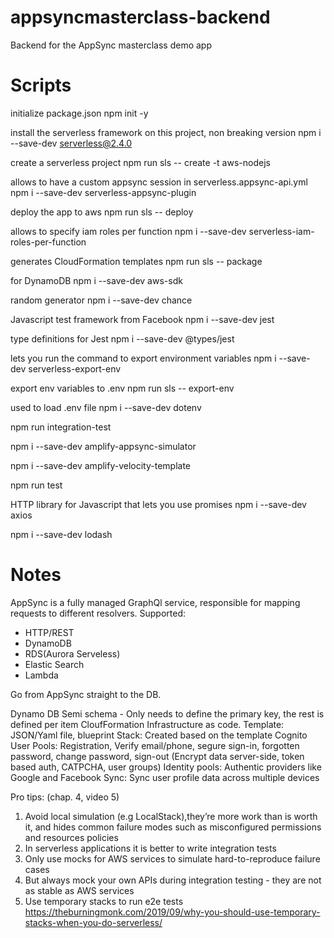 # appsyncmasterclass-backend
Backend for the AppSync masterclass demo app

# Scripts
initialize package.json
npm init -y

install the serverless framework on this project, non breaking version
npm i --save-dev serverless@2.4.0

create a serverless project
npm run sls -- create -t aws-nodejs

allows to have a custom appsync session in serverless.appsync-api.yml
npm i --save-dev serverless-appsync-plugin

deploy the app to aws
npm run sls -- deploy

allows to specify iam roles per function
npm i --save-dev serverless-iam-roles-per-function

generates CloudFormation templates
npm run sls -- package

for DynamoDB
npm i --save-dev aws-sdk

random generator
npm i --save-dev chance

Javascript test framework from Facebook
npm i --save-dev jest

type definitions for Jest
npm i --save-dev @types/jest

lets you run the command to export environment variables
npm i --save-dev serverless-export-env

export env variables to .env
npm run sls -- export-env

used to load .env file
npm i --save-dev dotenv

npm run integration-test

npm i --save-dev amplify-appsync-simulator

npm i --save-dev amplify-velocity-template

npm run test

HTTP library for Javascript that lets you use promises
npm i --save-dev axios

npm i --save-dev lodash

# Notes 
AppSync is a fully managed GraphQl service, responsible for mapping requests to different resolvers.
Supported:
- HTTP/REST
- DynamoDB
- RDS(Aurora Serveless)
- Elastic Search
- Lambda

Go from AppSync straight to the DB.

Dynamo DB Semi schema - Only needs to define the primary key, the rest is defined per item
CloufFormation Infrastructure as code. 
Template: JSON/Yaml file, blueprint
Stack: Created based on the template
Cognito 
User Pools: Registration, Verify email/phone, segure sign-in, forgotten password, change password, sign-out (Encrypt data server-side, token based auth, CATPCHA, user groups) 
Identity pools: Authentic providers like Google and Facebook
Sync: Sync user profile data across multiple devices

Pro tips:  (chap. 4, video 5)
1. Avoid local simulation (e.g LocalStack),they’re more work than is worth it, and hides common failure modes such as misconfigured permissions and resources policies
2. In serverless applications it is better to write integration tests
3. Only use mocks for AWS services to simulate hard-to-reproduce failure cases
4. But always mock your own APIs during integration testing - they are not as stable as AWS services
5. Use temporary stacks to run e2e tests
https://theburningmonk.com/2019/09/why-you-should-use-temporary-stacks-when-you-do-serverless/
